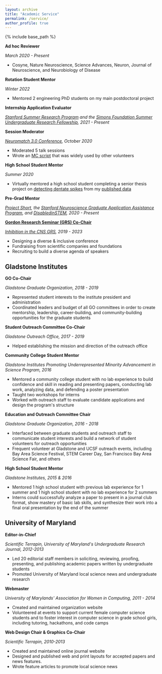 ```yaml
---
layout: archive
title: "Academic Service"
permalink: /service/
author_profile: true
---
```


{% include base_path %}

**Ad hoc Reviewer**

_March 2020 - Present_
* Cosyne, Nature Neuroscience, Science Advances, Neuron, Journal of Neuroscience, and Neurobiology of Disease

**Rotation Student Mentor**

_Winter 2022_
* Mentored 2 engineering PhD students on my main postdoctoral project

**Internship Application Evaluator**

_[Stanford Summer Research Program](https://biosciences.stanford.edu/current-students/diversity/programs-for-students/ssrp-amgen-scholars-program/) and the [Simons Foundation Summer Undergraduate Research Fellowship](https://www.simonsfoundation.org/grant/scgb-undergraduate-research-fellowship-surf-program/), 2021 - Present_

**Session Moderator**

_[Neuromatch 3.0 Conference](https://conference.neuromatch.io/), October 2020_
* Moderated 5 talk sessions
* Wrote an [MC script](https://docs.google.com/document/d/1Cxofm-8X12GgKKzjtd4B4O6Ht1ItDdGm0ZAX-qOBD6I/edit?usp=sharing) that was widely used by other volunteers

**High School Student Mentor**

_Summer 2020_
* Virtually mentored a high school student completing a senior thesis project on [detecting dentate spikes](https://github.com/y-kim-3/SRP2020/tree/master/Dentate%20Spikes) from my [published data](http://crcns.org/data-sets/hc/hc-26/about-hc-26)

**Pre-Grad Mentor**

_[Project Short](https://www.project-short.com/vision.html), the [Stanford Neuroscience Graduate Application Assistance Program](https://med.stanford.edu/neurogradprogram/prospective_students.html), and [DisabledinSTEM](https://disabledinstem.wordpress.com/), 2020 - Present_

**[Gordon Research Seminar (GRS) Co-Chair](/grs)**

_[Inhibition in the CNS GRS](https://www.grc.org/inhibition-in-the-cns-grs-conference/2021/), 2019 - 2023_
* Designing a diverse & inclusive conference
* Fundraising from scientific companies and foundations
* Recruiting to build a diverse agenda of speakers

## Gladstone Institutes

**GO Co-Chair**

_Gladstone Graduate Organization, 2018 - 2019_
* Represented student interests to the institute president and administration
* Coordinated leaders and budget of all GO committees in order to create mentorship, leadership, career-building, and community-building opportunities for the graduate students

**Student Outreach Committee Co-Chair**

_Gladstone Outreach Office, 2017 - 2019_
* Helped establishing the mission and direction of the outreach office

**Community College Student Mentor**

_Gladstone Institutes Promoting Underrepresented Minority Advancement in Science Program, 2016_
* Mentored a community college student with no lab experience to build confidence and skill in reading and presenting papers, conducting lab work, analyzing data, and defending a poster presentation
* Taught two workshops for interns
* Worked with outreach staff to evaluate candidate applications and design the program's structure

**Education and Outreach Committee Chair**

_Gladstone Graduate Organization, 2016 - 2018_
* Interfaced between graduate students and outreach staff to communicate student interests and build a network of student volunteers for outreach opportunities
* Frequent volunteer at Gladstone and UCSF outreach events, including Bay Area Science Festival, STEM Career Day, San Francisco Bay Area Science Fair, and others
				
**High School Student Mentor**

_Gladstone Institutes, 2015 & 2016_
* Mentored 1 high school student with previous lab experience for 1 summer and 1 high school student with no lab experience for 2 summers
* Interns could successfully analyze a paper to present in a journal club format, show mastery of basic lab skills, and synthesize their work into a final oral presentation by the end of the summer

## University of Maryland

**Editor-in-Chief**

_Scientific Terrapin, University of Maryland's Undergraduate Research Journal, 2012-2013_
* Led 20 editorial staff members in soliciting, reviewing, proofing, presenting, and publishing academic papers written by undergraduate students
* Promoted University of Maryland local science news and undergraduate research 

**Webmaster**

_University of Marylands' Association for Women in Computing, 2011 - 2014_
* Created and maintained organization website
* Volunteered at events to support current female computer science students and to foster interest in computer science in grade school girls, including tutoring, hackathons, and code camps

**Web Design Chair & Graphics Co-Chair**

_Scientific Terrapin, 2010-2013_
* Created and maintained online journal website
* Designed and published web and print layouts for accepted papers and news features.
* Wrote feature articles to promote local science news